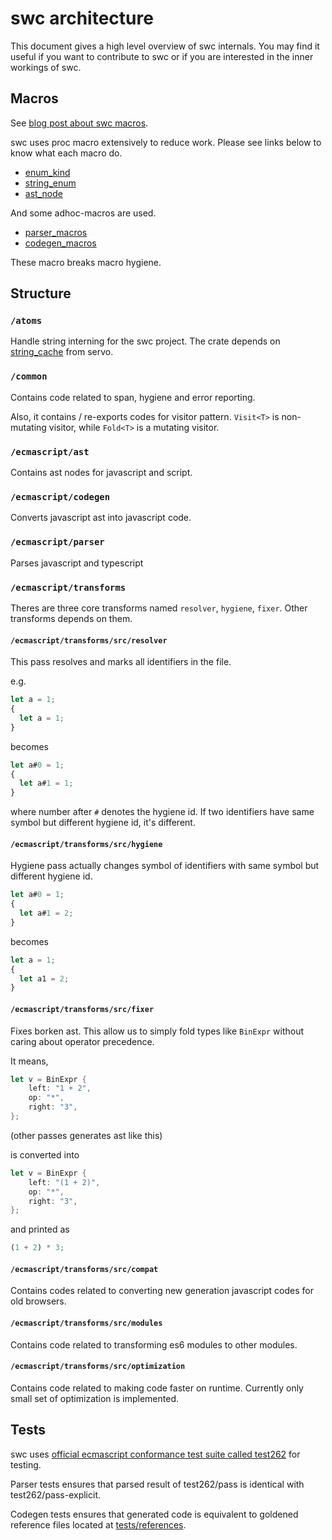 # swc architecture

This document gives a high level overview of swc internals. You may find it useful if you want to contribute to swc or if you are interested in the inner workings of swc.

## Macros

See [blog post about swc macros](https://swc.rs/blog/2020/01/04/pmutil#macros-built-with-pmutil).

swc uses proc macro extensively to reduce work. Please see links below to know what each macro do.

- [enum_kind][]
- [string_enum][]
- [ast_node][]

And some adhoc-macros are used.

- [parser_macros][]
- [codegen_macros][]

These macro breaks macro hygiene.

## Structure

### `/atoms`

Handle string interning for the swc project. The crate depends on [string_cache](https://github.com/servo/string-cache) from servo.

### `/common`

Contains code related to span, hygiene and error reporting.

Also, it contains / re-exports codes for visitor pattern. `Visit<T>` is non-mutating visitor, while `Fold<T>` is a mutating visitor.

### `/ecmascript/ast`

Contains ast nodes for javascript and script.

### `/ecmascript/codegen`

Converts javascript ast into javascript code.

### `/ecmascript/parser`

Parses javascript and typescript

### `/ecmascript/transforms`

Theres are three core transforms named `resolver`, `hygiene`, `fixer`. Other transforms depends on them.

#### `/ecmascript/transforms/src/resolver`

This pass resolves and marks all identifiers in the file.

e.g.

```js
let a = 1;
{
  let a = 1;
}
```

becomes

```js
let a#0 = 1;
{
  let a#1 = 1;
}
```

where number after `#` denotes the hygiene id. If two identifiers have same symbol but different hygiene id, it's different.

#### `/ecmascript/transforms/src/hygiene`

Hygiene pass actually changes symbol of identifiers with same symbol but different hygiene id.

```js
let a#0 = 1;
{
  let a#1 = 2;
}
```

becomes

```js
let a = 1;
{
  let a1 = 2;
}
```

#### `/ecmascript/transforms/src/fixer`

Fixes borken ast. This allow us to simply fold types like `BinExpr` without caring about operator precedence.

It means,

```rust
let v = BinExpr {
    left: "1 + 2",
    op: "*",
    right: "3",
};
```

(other passes generates ast like this)

is converted into

```rust
let v = BinExpr {
    left: "(1 + 2)",
    op: "*",
    right: "3",
};
```

and printed as

```js
(1 + 2) * 3;
```

#### `/ecmascript/transforms/src/compat`

Contains codes related to converting new generation javascript codes for old browsers.

#### `/ecmascript/transforms/src/modules`

Contains code related to transforming es6 modules to other modules.

#### `/ecmascript/transforms/src/optimization`

Contains code related to making code faster on runtime. Currently only small set of optimization is implemented.

## Tests

swc uses [official ecmascript conformance test suite called test262][test262] for testing.

Parser tests ensures that parsed result of test262/pass is identical with test262/pass-explicit.

Codegen tests ensures that generated code is equivalent to goldened reference files located at [tests/references](ecmascript/codegen/tests/references).

[enum_kind]: https://rustdoc.swc.rs/enum_kind/derive.Kind.html
[string_enum]: https://rustdoc.swc.rs/string_enum/derive.StringEnum.html
[ast_node]: https://rustdoc.swc.rs/ast_node/index.html
[parser_macros]: https://rustdoc.swc.rs/swc_ecma_parser_macros/index.html
[codegen_macros]: https://rustdoc.swc.rs/swc_ecma_codegen_macros/index.html
[test262]: https://github.com/tc39/test262
